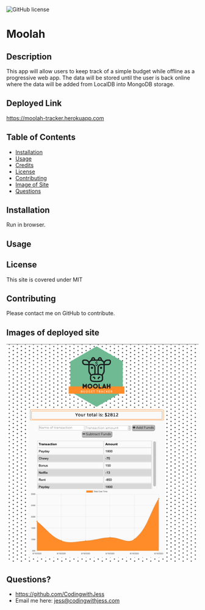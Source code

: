 ![GitHub license](https://img.shields.io/badge/license-MIT-purple.svg)

# Moolah

  ## Description 
This app will allow users to keep track of a simple budget while offline as a progressive web app. The data will be stored until the user is back online where the data will be added from LocalDB into MongoDB storage. 
  
  ## Deployed Link
 https://moolah-tracker.herokuapp.com
 

  ## Table of Contents
  * [Installation](#installation)
  * [Usage](#usage)
  * [Credits](#credits)
  * [License](#license)
  * [Contributing](#contributing)
  * [Image of Site](#images)
  * [Questions](#questions) 
  
  ## Installation
  Run in browser.

  ## Usage 
 
  ## License
  This site is covered under MIT
  
  ## Contributing
  Please contact me on GitHub to contribute.

  ## Images of deployed site
![Moolah](public/icons/MoolahPreview.png?raw=true "Moolah")
  
  ## Questions?
  * https://github.com/CodingwithJess
  * Email me here: jess@codingwithjess.com
